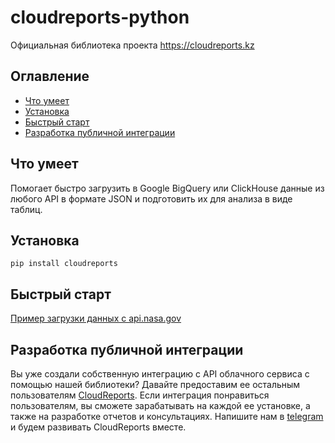 # cloudreports-python 
Официальная библиотека проекта https://cloudreports.kz

## Оглавление

- [Что умеет](#Что-умеет)
- [Установка](#Установка)
- [Быстрый старт](#Быстрый-старт)
- [Разработка публичной интеграции](#Разработка-публичной-интеграции)

## Что умеет
Помогает быстро загрузить в Google BigQuery или ClickHouse данные из любого API в формате JSON и подготовить их для анализа в виде таблиц.  


## Установка
```
pip install cloudreports
```

## Быстрый старт
[Пример загрузки данных  с api.nasa.gov](https://github.com/brmoscow/cloudreports-python/blob/main/tests/test.py)


## Разработка публичной интеграции
Вы уже создали собственную интеграцию с API облачного сервиса с помощью нашей библиотеки?
Давайте предоставим ее остальным пользователям [CloudReports](https://cloudreports.kz). 
Если интеграция понравиться пользователям, вы сможете зарабатывать на каждой ее установке, а также на разработке отчетов и консультациях. 
Напишите нам в [telegram](https://t.me/brsystems) и будем развивать CloudReports вместе.
